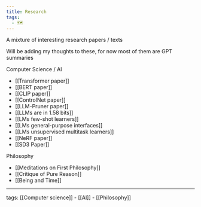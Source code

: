 ```yaml
---
title: Research
tags:
  - 🗺️
---
```


A mixture of interesting research papers / texts  

Will be adding my thoughts to these, for now most of them are GPT summaries

Computer Science / AI
- [[Transformer paper]]
- [[BERT paper]]
- [[CLIP paper]]
- [[ControlNet paper]]
- [[LLM-Pruner paper]]
- [[LLMs are in 1.58 bits]]
- [[LMs few-shot learners]]
- [[LMs general-purpose interfaces]]
- [[LMs unsupervised multitask learners]]
- [[NeRF paper]]
- [[SD3 Paper]]

Philosophy
- [[Meditations on First Philosophy]]
- [[Critique of Pure Reason]]
- [[Being and Time]]

---

tags: [[Computer science]] - [[AI]] - [[Philosophy]]